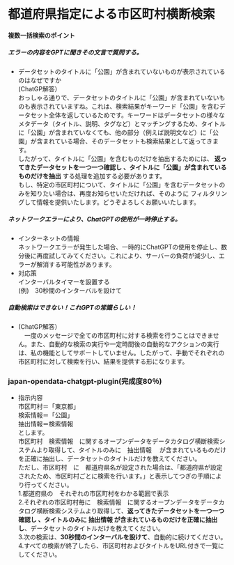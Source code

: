 # 都道府県指定による市区町村横断検索    
#### 複数一括検索のポイント  
##### エラーの内容をGPTに聞きその文言で質問する。 
 
- データセットのタイトルに「公園」が含まれていないものが表示されているのはなぜですか  
(ChatGP解答）  
おっしゃる通りで、データセットのタイトルに「公園」が含まれていないものも表示されていますね。これは、検索結果がキーワード「公園」を含むデータセット全体を返しているためです。キーワードはデータセットの様々なメタデータ（タイトル、説明、タグなど）とマッチングするため、タイトルに「公園」が含まれていなくても、他の部分（例えば説明文など）に「公園」が含まれている場合、そのデータセットも検索結果として返ってきます。  
したがって、タイトルに「公園」を含むものだけを抽出するためには、 **返ってきたデータセットを一つ一つ確認し 、タイトルに「公園」が含まれているものだけを抽出** する処理を追加する必要があります。  
もし、特定の市区町村について、タイトルに「公園」を含むデータセットのみを知りたい場合は、再度お知らせいただければ、そのように フィルタリングして情報を提供いたします。どうぞよろしくお願いいたします。  

##### ネットワークエラーにより、ChatGPTの使用が一時停止する。  
- インターネットの情報  
 ネットワークエラーが発生した場合、一時的にChatGPTの使用を停止し、数分後に再度試してみてください。これにより、サーバーの負荷が減少し、エラーが解消する可能性があります。  
- 対応策  
  インターバルタイマーを設置する  
  (例)　30秒間のインターバルを設けて  

##### 自動検索はできない！これGPTの常識らしい！ 
- (ChatGP解答）  
　一度のメッセージで全ての市区町村に対する検索を行うことはできません。また、自動的な検索の実行や一定時間後の自動的なアクションの実行は、私の機能としてサポートしていません。したがって、手動でそれぞれの市区町村に対して検索を行い、結果を提供する形になります。

### japan-opendata-chatgpt-plugin(完成度80％)    
- 指示内容  
市区町村＝「東京都」  
検索情報＝「公園」  
抽出情報＝検索情報  
とします。  
市区町村　検索情報　に関するオープンデータをデータカタログ横断検索システムより取得して、タイトルのみに　抽出情報　 が含まれているものだけを正確に抽出し、データセットのタイトルだけを教えてください。  
ただし、市区町村　に　都道府県名が設定された場合は、「都道府県が設定されたため、市区町村ごとに検索を行います。」と表示してつぎの手順により行ってください。  
1.都道府県の　それぞれの市区町村をわかる範囲で表示  
2.それぞれの市区町村毎に　検索情報　に関するオープンデータをデータカタログ横断検索システムより取得して、**返ってきたデータセットを一つ一つ確認し 、タイトルのみに 抽出情報 が含まれているものだけを正確に抽出し**、データセットのタイトルだけを教えてください。  
3.次の検索は、**30秒間のインターバルを設けて**、自動的に続けてください。   
4.すべての検索が終了したら、市区町村およびタイトルをURL付きで一覧にしてください。  
